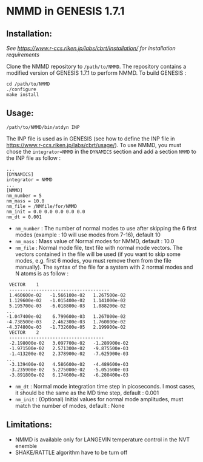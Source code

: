 # NMMD in GENESIS 1.7.1

## Installation: 
*See https://www.r-ccs.riken.jp/labs/cbrt/installation/ for installation requirements*

Clone the NMMD repository to `/path/to/NMMD`. The repository contains a modified version of GENESIS 1.7.1 to perform NMMD.
To build GENESIS :
```
cd /path/to/NMMD
./configure
make install
```

## Usage:
```
/path/to/NMMD/bin/atdyn INP
```

The INP file is used as in GENESIS (see how to define the INP file in https://www.r-ccs.riken.jp/labs/cbrt/usage/). To use NMMD, you must chose the `integrator=NMMD` in the `DYNAMICS` section and add a section `NMMD` to the INP file as follow :

```
...
[DYNAMICS]
integrator = NMMD
...
[NMMD]
nm_number = 5
nm_mass = 10.0
nm_file = /NMfile/for/NMMD
nm_init = 0.0 0.0 0.0 0.0 0.0
nm_dt = 0.001
```
- `nm_number` : The number of normal modes to use after skipping the 6 first modes (example : 10 will use modes from 7-16), default 10
- `nm_mass` : Mass value of Normal modes for NMMD, default : 10.0
- `nm_file` : Normal mode file, text file with normal mode vectors. The vectors contained in the file will be used (if you want to skip some modes, e.g. first 6 modes, you must remove them from the file manually). The syntax of the file for a system with 2 normal modes and N atoms is as follow :
```
 VECTOR    1
 -------------------------------------
 1.460600e-02   -1.566100e-02   1.267500e-02
 1.129600e-02   -1.015400e-02   1.141000e-02
 5.195700e-03   -6.018800e-03   1.088200e-02
...
-1.047400e-02    6.799600e-03   1.267000e-02
-4.738500e-03    2.462300e-03   1.760800e-02
-4.374800e-03   -1.732600e-05   2.199900e-02
 VECTOR    2
 -----------------------------------
 -2.198000e-02   3.097700e-02   -1.289900e-02
 -1.971500e-02   2.571300e-02   -9.875500e-03
 -1.413200e-02   2.378900e-02   -7.625900e-03
...
 -3.139400e-02   4.586600e-02   -4.489600e-03
 -3.235900e-02   5.275000e-02   -5.051600e-03
 -3.891800e-02   6.174600e-02   -6.280400e-03
```
- `nm_dt` : Normal mode integration time step in picoseconds. I most cases, it should be the same as the MD time step, default : 0.001
- `nm_init` : (Optional) Initial values for normal mode amplitudes, must match the number of modes, default : None

## Limitations:
- NMMD is available only for LANGEVIN temperature control in the NVT enemble
- SHAKE/RATTLE algorithm have to be turn off
